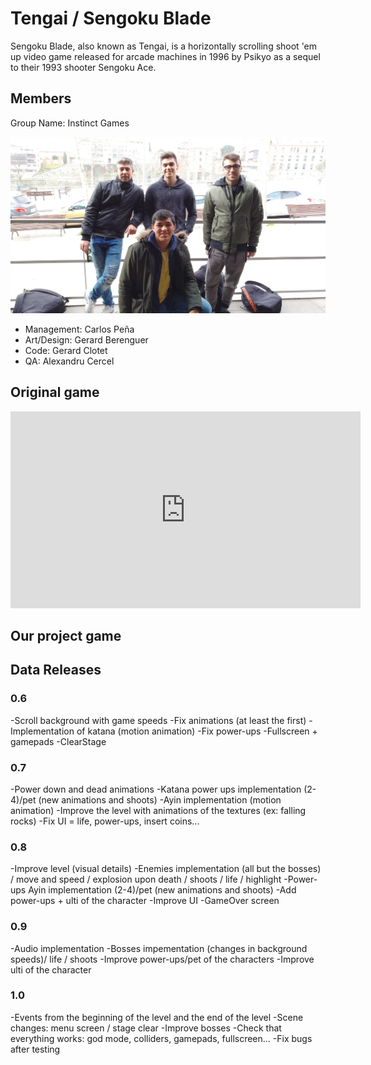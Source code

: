 
# Tengai / Sengoku Blade

Sengoku Blade, also known as Tengai, is a horizontally scrolling shoot 'em up video game released for arcade machines in 1996 by Psikyo as a sequel to their 1993 shooter Sengoku Ace. 

## Members

Group Name:	Instinct Games 

![Team](https://github.com/AlexandruC5/Project-1/blob/master/docs/teamphoto22.jpg)
 
 * Management:	Carlos Peña 
 * Art/Design:	Gerard Berenguer
 * Code:	Gerard Clotet
 * QA:	Alexandru Cercel

## Original game
 
<iframe width="560" height="315" src="https://www.youtube.com/embed/GFkLYZyX8iQ?rel=0" frameborder="0" allow="autoplay; encrypted-media" allowfullscreen></iframe>

## Our project game


## Data Releases


### 0.6
-Scroll background with game speeds
-Fix animations (at least the first)
-Implementation of katana (motion animation)
-Fix power-ups
-Fullscreen + gamepads
-ClearStage

### 0.7
-Power down and dead animations
-Katana power ups implementation (2-4)/pet (new animations and shoots)
-Ayin implementation (motion animation)
-Improve the level with animations of the textures (ex: falling rocks)
-Fix UI = life, power-ups, insert coins...

### 0.8
-Improve level (visual details)
-Enemies implementation (all but the bosses) / move and speed / explosion upon death / shoots / life / highlight
-Power-ups Ayin implementation (2-4)/pet (new animations and shoots)
-Add power-ups + ulti of the character
-Improve UI
-GameOver screen

### 0.9
-Audio implementation
-Bosses impementation (changes in background speeds)/ life / shoots
-Improve power-ups/pet of the characters
-Improve ulti of the character

### 1.0
-Events from the beginning of the level and the end of the level
-Scene changes: menu screen / stage clear
-Improve bosses
-Check that everything works: god mode, colliders, gamepads, fullscreen...
-Fix bugs after testing

